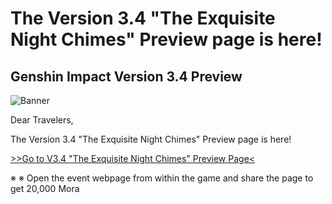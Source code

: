 # The Version 3.4 "The Exquisite Night Chimes" Preview page is here!
## Genshin Impact Version 3.4 Preview
![Banner](https://sdk.hoyoverse.com/upload/ann/2023/01/05/7bd45aa243a721c5c5ab381b485d3e04_9166494868718390113.jpg)

Dear Travelers,

The Version 3.4 "The Exquisite Night Chimes" Preview page is here!

[>>Go to V3.4 "The Exquisite Night Chimes" Preview Page<](https://act.hoyoverse.com/ys/event/e20230107preview-x2wqn1/index.html?game_biz=hk4e_global&sign_type=2&auth_appid=e20230107warm&authkey_ver=1)

※ ※ Open the event webpage from within the game and share the page to get 20,000 Mora
